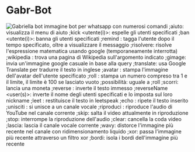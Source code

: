 # Gabr-Bot
![Gabriella bot immagine](https://user-images.githubusercontent.com/84185597/152428832-fb6dc7fe-7fa4-4744-afda-4aa66df1bba8.png)
bot per whatsapp con numerosi comandi 
;aiuto: visualizza il menu di aiuto
;kick <utente(i)>: espelle gli utenti specificati
;ban <utente(i)>: banna gli utenti specificati
;remind : tagga l'utente dopo il tempo specificato, oltre a visualizzare il messaggio
;risolvere: risolve l'espressione matematica usando google (temporaneamente interrotta)
;wikipedia : trova una pagina di Wikipedia sull'argomento indicato
;gimage: invia un'immagine google casuale in base alla query
;translate: usa Google Translate per tradurre il testo in inglese
;avatar : stampa l'immagine dell'avatar dell'utente specificato
;roll : stampa un numero compreso tra 1 e il limite, il limite è 100 se lasciato vuoto
;possibilità: uguale a ;roll
;scorri: lancia una moneta
;reverse : inverte il testo immesso
;reverseName <user(s)>: inverte il nome degli utenti specificati e lo imposta sul loro nickname
;leet : restituisce il testo in leetspeak
;echo : ripete il testo inserito
;unisciti : si unisce a un canale vocale
;riproduci : riproduce l'audio di YouTube nel canale corrente
;skip: salta il video attualmente in riproduzione
;stop: interrompe la riproduzione dell'audio
;clear: cancella la coda video
;lascia: lascia il canale vocale corrente
;wavy: distorce l'immagine più recente nel canale con ridimensionamento liquido
;xor: passa l'immagine più recente attraverso un filtro xor
;bordi: isola i bordi dell'immagine più recente
